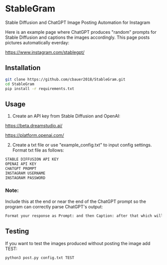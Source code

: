 # StableGram

Stable Diffusion and ChatGPT Image Posting Automation for Instagram

Here is an example page where ChatGPT produces "random" prompts for Stable Diffusion and captions the images accordingly. This page posts pictures automatically everday:

https://www.instagram.com/stablegpt/

## Installation
```bash
git clone https://github.com/cbauer2018/StableGram.git
cd StableGram
pip install -r requirements.txt
```

## Usage 

1. Create an API key from Stable Diffusion and OpenAI:

https://beta.dreamstudio.ai/

https://platform.openai.com/

2. Create a txt file or use "example_config.txt" to input config settings. Format txt file as follows:

```txt
STABLE DIFFUSION API KEY
OPENAI API KEY
CHATGPT PROMPT
INSTAGRAM USERNAME
INSTAGRAM PASSWORD
```

### Note: 
Include this at the end or near the end of the ChatGPT prompt so the program can correctly parse ChatGPT's output:
```txt
Format your response as Prompt: and then Caption: after that which will be a caption that can be used on Instagram that is trending tab friendly.
```

## Testing
If you want to test the images produced without posting the image add TEST:
```bash
python3 post.py config.txt TEST
```